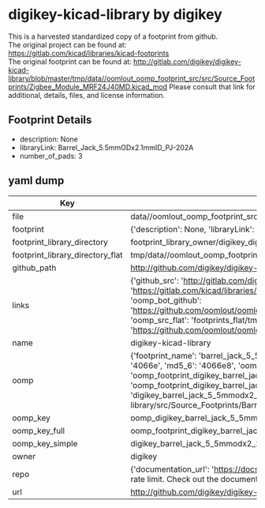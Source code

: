 # digikey-kicad-library by digikey  
This is a harvested standardized copy of a footprint from github.  
The original project can be found at:  
https://gitlab.com/kicad/libraries/kicad-footprints  
The original footprint can be found at:
http://gitlab.com/digikey/digikey-kicad-library/blob/master/tmp/data//oomlout_oomp_footprint_src/src/Source_Footprints/Zigbee_Module_MRF24J40MD.kicad_mod
Please consult that link for additional, details, files, and license information.  
## Footprint Details
* description: None  
* libraryLink: Barrel_Jack_5.5mmODx2.1mmID_PJ-202A  
* number_of_pads: 3  
## yaml dump  
| Key | Value |  
| --- | --- |  
| file | data//oomlout_oomp_footprint_src/digikey-kicad-library/src/Source_Footprints/Barrel_Jack_5.5mmODx2.1mmID_PJ-202A.kicad_mod |  
| footprint | {'description': None, 'libraryLink': 'Barrel_Jack_5.5mmODx2.1mmID_PJ-202A', 'number_of_pads': 3} |  
| footprint_library_directory | footprint_library_owner/digikey_digikey-kicad-library |  
| footprint_library_directory_flat | tmp/data//oomlout_oomp_footprint_src/footprints_flat/digikey_barrel_jack_5_5mmodx2_1mmid_pj_202a_barrel_jack_5_5mmodx2_1mmid_pj_202a/working |  
| github_path | http://github.com/digikey/digikey-kicad-library/blob/master/tmp/data//oomlout_oomp_footprint_src/src/Source_Footprints/Barrel_Jack_5.5mmODx2.1mmID_PJ-202A.kicad_mod |  
| links | {'github_src': 'http://gitlab.com/digikey/digikey-kicad-library/blob/master/tmp/data//oomlout_oomp_footprint_src/src/Source_Footprints/Zigbee_Module_MRF24J40MD.kicad_mod', 'github_src_repo': 'https://gitlab.com/kicad/libraries/kicad-footprints', 'oomp_bot': 'tmp/data//oomlout_oomp_footprint_src/footprints/digikey_barrel_jack_5_5mmodx2_1mmid_pj_202a_barrel_jack_5_5mmodx2_1mmid_pj_202a/working', 'oomp_bot_github': 'https://github.com/oomlout/oomlout_oomp_footprint_bot/tree/main/tmp/data//oomlout_oomp_footprint_src/footprints/digikey_barrel_jack_5_5mmodx2_1mmid_pj_202a_barrel_jack_5_5mmodx2_1mmid_pj_202a/working', 'oomp_src_flat': 'footprints_flat/tmp/data//oomlout_oomp_footprint_src/footprints_flat/digikey_barrel_jack_5_5mmodx2_1mmid_pj_202a_barrel_jack_5_5mmodx2_1mmid_pj_202a/working', 'oomp_src_flat_github': 'https://github.com/oomlout/oomlout_oomp_footprint_src/tree/main/tmp/data//oomlout_oomp_footprint_src/footprints_flat/digikey_barrel_jack_5_5mmodx2_1mmid_pj_202a_barrel_jack_5_5mmodx2_1mmid_pj_202a/working'} |  
| name | digikey-kicad-library |  
| oomp | {'footprint_name': 'barrel_jack_5_5mmodx2_1mmid_pj_202a', 'library_name': 'barrel_jack_5_5mmodx2_1mmid_pj_202a_kicad_mod', 'md5': '4066e894c1381277dd1c24c4f6d640af', 'md5_10': '4066e894c1', 'md5_5': '4066e', 'md5_6': '4066e8', 'oomp_key': 'oomp_digikey_barrel_jack_5_5mmodx2_1mmid_pj_202a_barrel_jack_5_5mmodx2_1mmid_pj_202a', 'oomp_key_extra': 'oomp_footprint_digikey_barrel_jack_5_5mmodx2_1mmid_pj_202a_barrel_jack_5_5mmodx2_1mmid_pj_202a', 'oomp_key_full': 'oomp_footprint_digikey_barrel_jack_5_5mmodx2_1mmid_pj_202a_barrel_jack_5_5mmodx2_1mmid_pj_202a_4066e8', 'oomp_key_simple': 'digikey_barrel_jack_5_5mmodx2_1mmid_pj_202a_barrel_jack_5_5mmodx2_1mmid_pj_202a', 'original_filename': 'data//oomlout_oomp_footprint_src/digikey-kicad-library/src/Source_Footprints/Barrel_Jack_5.5mmODx2.1mmID_PJ-202A.kicad_mod', 'owner_name': 'digikey'} |  
| oomp_key | oomp_digikey_barrel_jack_5_5mmodx2_1mmid_pj_202a_barrel_jack_5_5mmodx2_1mmid_pj_202a |  
| oomp_key_full | oomp_footprint_digikey_barrel_jack_5_5mmodx2_1mmid_pj_202a_barrel_jack_5_5mmodx2_1mmid_pj_202a |  
| oomp_key_simple | digikey_barrel_jack_5_5mmodx2_1mmid_pj_202a_barrel_jack_5_5mmodx2_1mmid_pj_202a |  
| owner | digikey |  
| repo | {'documentation_url': 'https://docs.github.com/rest/overview/resources-in-the-rest-api#rate-limiting', 'message': "API rate limit exceeded for 84.66.142.224. (But here's the good news: Authenticated requests get a higher rate limit. Check out the documentation for more details.)"} |  
| url | http://github.com/digikey/digikey-kicad-library |  

